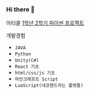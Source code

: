 ### Hi there 👋

아티클
<a href="https://blog.naver.com/bubbletea03/222950989285">1학년 2학기 파이썬 프로젝트</a>

개발경험
- `JAVA`
- `Python`
- `Unity(C#)`
- `React 기초`
- `html/css/js 기초` 
- `마인크래프트 Script` 
- `LuaScript(네코랜드라는 플랫폼)`
